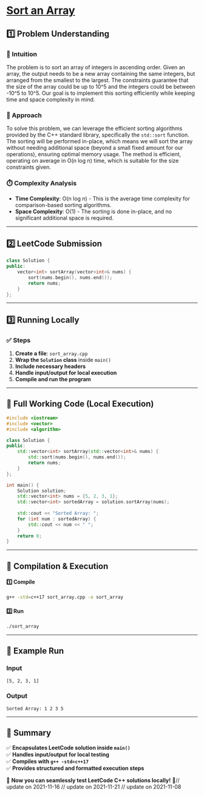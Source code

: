 # **[Sort an Array](https://leetcode.com/problems/sort-an-array/description/)**  

## **1️⃣ Problem Understanding**  
### **📌 Intuition**  
The problem is to sort an array of integers in ascending order. Given an array, the output needs to be a new array containing the same integers, but arranged from the smallest to the largest. The constraints guarantee that the size of the array could be up to 10^5 and the integers could be between -10^5 to 10^5. Our goal is to implement this sorting efficiently while keeping time and space complexity in mind.

### **🚀 Approach**  
To solve this problem, we can leverage the efficient sorting algorithms provided by the C++ standard library, specifically the `std::sort` function. The sorting will be performed in-place, which means we will sort the array without needing additional space (beyond a small fixed amount for our operations), ensuring optimal memory usage. The method is efficient, operating on average in O(n log n) time, which is suitable for the size constraints given.

### **⏱️ Complexity Analysis**  
- **Time Complexity**: O(n log n) - This is the average time complexity for comparison-based sorting algorithms.
- **Space Complexity**: O(1) - The sorting is done in-place, and no significant additional space is required.

---  

## **2️⃣ LeetCode Submission**  
```cpp
class Solution {
public:
    vector<int> sortArray(vector<int>& nums) {
        sort(nums.begin(), nums.end());
        return nums;
    }
};
```  

---  

## **3️⃣ Running Locally**  
### **✅ Steps**  
1. **Create a file**: `sort_array.cpp`  
2. **Wrap the `Solution` class** inside `main()`  
3. **Include necessary headers**  
4. **Handle input/output for local execution**  
5. **Compile and run the program**  

---  

## **📝 Full Working Code (Local Execution)**  
```cpp
#include <iostream>
#include <vector>
#include <algorithm>

class Solution {
public:
    std::vector<int> sortArray(std::vector<int>& nums) {
        std::sort(nums.begin(), nums.end());
        return nums;
    }
};

int main() {
    Solution solution;
    std::vector<int> nums = {5, 2, 3, 1};
    std::vector<int> sortedArray = solution.sortArray(nums);
    
    std::cout << "Sorted Array: ";
    for (int num : sortedArray) {
        std::cout << num << " ";
    }
    return 0;
}
```  

---  

## **🔧 Compilation & Execution**  
#### **1️⃣ Compile**  
```bash
g++ -std=c++17 sort_array.cpp -o sort_array
```  

#### **2️⃣ Run**  
```bash
./sort_array
```  

---  

## **🎯 Example Run**  
### **Input**  
```
[5, 2, 3, 1]
```  
### **Output**  
```
Sorted Array: 1 2 3 5 
```  

---  

## **📌 Summary**  
✅ **Encapsulates LeetCode solution inside `main()`**  
✅ **Handles input/output for local testing**  
✅ **Compiles with `g++ -std=c++17`**  
✅ **Provides structured and formatted execution steps**  

🚀 **Now you can seamlessly test LeetCode C++ solutions locally!** 🚀// update on 2021-11-16
// update on 2021-11-21
// update on 2021-11-08
